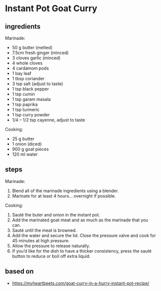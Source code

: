 # Instant Pot Goat Curry

## ingredients

Marinade:

- 50 g butter (melted)
- 7.5cm fresh ginger (minced)
- 3 cloves garlic (minced)
- 4 whole cloves
- 4 cardamom pods
- 1 bay leaf
- 1 tbsp coriander
- 3 tsp salt (adjust to taste)
- 1 tsp black pepper
- 1 tsp cumin
- 1 tsp garam masala
- 1 tsp paprika
- 1 tsp turmeric
- 1 tsp curry powder
- 1/4 – 1/2 tsp cayenne, adjust to taste

Cooking:

- 25 g butter
- 1 onion (diced)
- 900 g goat pieces
- 120 ml water

## steps

Marinade:

1. Blend all of the marinade ingredients using a blender.
2. Marinate for at least 4 hours... overnight if possible.

Cooking:

1. Sauté the buter and onion in the instant pot.
2. Add the marinated goat meat and as much as the marinade that you can.
3. Sauté until the meat is browned.
4. Add the water and secure the lid. Close the pressure valve and cook for 45 minutes at high pressure.
4. Allow the pressure to release naturally.
5. If you’d like for the dish to have a thicker consistency, press the sauté button to reduce or boil off extra liquid.

## based on

- https://myheartbeets.com/goat-curry-in-a-hurry-instant-pot-recipe/
